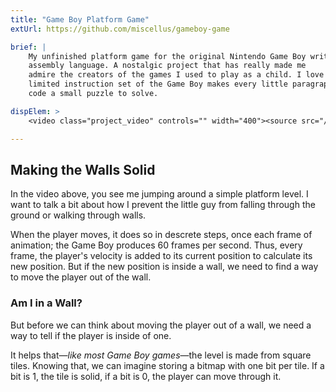 ```yaml
---
title: "Game Boy Platform Game"
extUrl: https://github.com/miscellus/gameboy-game

brief: |
    My unfinished platform game for the original Nintendo Game Boy written in
    assembly language. A nostalgic project that has really made me
    admire the creators of the games I used to play as a child. I love that the
    limited instruction set of the Game Boy makes every little paragraph of
    code a small puzzle to solve.

dispElem: >
    <video class="project_video" controls="" width="400"><source src="/files/projects/gameboy-game.mp4#t=0.001" type="video/mp4"></video>

---
```


## Making the Walls Solid

In the video above, you see me jumping around a simple platform level. I want
to talk a bit about how I prevent the little guy from falling through the
ground or walking through walls.

When the player moves, it does so in descrete steps, once each frame of animation; the Game Boy produces 60 frames per second. Thus, every frame, the player's velocity is added to its current position to calculate its new position. But if the new position is inside a wall, we need to find a way to move the player out of the wall.

### Am I in a Wall?
But before we can think about moving the player out of a wall, we need a way to tell if the player is inside of one.

It helps that&mdash;*like most Game Boy games*&mdash;the level is made from
square tiles. Knowing that, we can imagine storing a bitmap with one bit per tile. If a bit is 1, the tile is solid, if a bit is 0, the player can move through it. 
